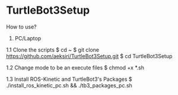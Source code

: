 # TurtleBot3Setup

How to use?

1. PC/Laptop

1.1 Clone the scripts
$ cd ~
$ git clone https://github.com/aeksiri/TurtleBot3Setup.git
$ cd TurtleBot3Setup

1.2 Change mode to be an execute files
$ chmod +x *.sh

1.3 Install ROS-Kinetic and TurtleBot3's Packages
$ ./install_ros_kinetic_pc.sh && ./tb3_packages_pc.sh
